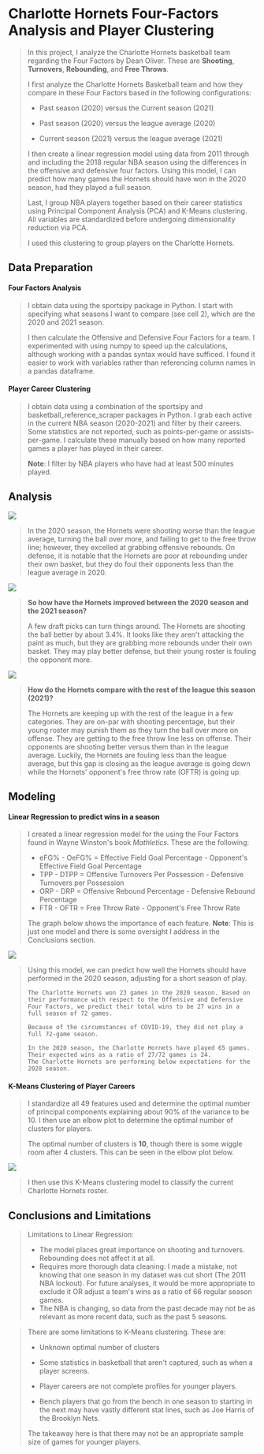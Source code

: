 # Charlotte Hornets Four-Factors Analysis and Player Clustering

> In this project, I analyze the Charlotte Hornets basketball team regarding the Four Factors by Dean Oliver. These are **Shooting**, **Turnovers**, **Rebounding**, and **Free Throws**.
>
> I first analyze the Charlotte Hornets Basketball team and how they compare in these Four Factors based in the following configurations:
>
> - Past season (2020) versus the Current season (2021)
>
> - Past season (2020) versus the league average (2020)
>
> - Current season (2021) versus the league average (2021)
>
> I then create a linear regression model using data from 2011 through and including the 2018   regular NBA season using the differences in the offensive and defensive four factors. Using this model, I can predict how many games the Hornets should have won in the 2020 season, had they played a full season.
>
> Last, I group NBA players together based on their career statistics using Principal Component Analysis (PCA) and K-Means clustering. All variables are standardized before undergoing dimensionality reduction via PCA. 
>
> I used this clustering to group players on the Charlotte Hornets.

## Data Preparation

#### Four Factors Analysis

>  I obtain data using the sportsipy package in Python. I start with specifying what seasons I want to compare (see cell 2), which are the 2020 and 2021 season. 
>
>  I then calculate the Offensive and Defensive Four Factors for a team. I experimented with using numpy to speed up the calculations, although working with a pandas syntax would have sufficed. I found it easier to work with variables rather than referencing column names in a pandas dataframe.

#### Player Career Clustering

> I obtain data using a combination of the sportsipy and basketball_reference_scraper packages in Python. I grab each active in the current NBA season (2020-2021) and filter by their careers. Some statistics are not reported, such as points-per-game or assists-per-game. I calculate these manually based on how many reported games a player has played in their career.
>
> **Note**: I filter by NBA players who have had at least 500 minutes played. 

## Analysis

![](images/Charlotte%20Hornets's%202020%20season%20with%20the%20League's%202020%20averages.png)

> In the 2020 season, the Hornets were shooting worse than the league average, turning the ball over more, and failing to get to the free throw line; however, they excelled at grabbing offensive rebounds. On defense, it is notable that the Hornets are poor at rebounding under their own basket, but they do foul their opponents less than the league average in 2020.

![](images/Charlotte%20Hornets's%202020%20season%20versus%20the%202021%20season.png)

> **So how have the Hornets improved between the 2020 season and the 2021 season?**
>
> A few draft picks can turn things around. The Hornets are shooting the ball better by about 3.4%. It looks like they aren't attacking the paint as much, but they are grabbing more rebounds under their own basket. They may play better defense, but their young roster is fouling the opponent more.

![](images/Charlotte%20Hornets's%202021%20season%20with%20the%20League's%202021%20averages.png)

> **How do the Hornets compare with the rest of the league this season (2021)?**
>
> The Hornets are keeping up with the rest of the league in a few categories. They are on-par with shooting percentage, but their young roster may punish them as they turn the ball over more on offense. They are getting to the free throw line less on offense. Their opponents are shooting better versus them than in the league average. Luckily, the Hornets are fouling less than the league average, but this gap is closing as the league average is going down while the Hornets' opponent's free throw rate (OFTR) is going up.

## Modeling

#### Linear Regression to predict wins in a season

> I created a linear regression model for the using the Four Factors found in Wayne Winston's book *Mathletics*. These are the following:
>
> - eFG% - OeFG% = Effective Field Goal Percentage - Opponent's Effective Field Goal Percentage
> - TPP - DTPP = Offensive Turnovers Per Possession - Defensive Turnovers per Possession
> - ORP - DRP = Offensive Rebound Percentage - Defensive Rebound Percentage
> - FTR - OFTR = Free Throw Rate - Opponent's Free Throw Rate
>
> The graph below shows the importance of each feature. **Note**: This is just one model and there is some oversight I address in the Conclusions section.

![](images/Feature%20Importances%20for%20Four%20Factors.png)

> 
>
> Using this model, we can predict how well the Hornets should have performed in the 2020 season, adjusting for a short season of play.
>
> ```
> The Charlotte Hornets won 23 games in the 2020 season. Based on their performance with respect to the Offensive and Defensive Four Factors, we predict their total wins to be 27 wins in a full season of 72 games.
> 
> Because of the circumstances of COVID-19, they did not play a full 72-game season.
> 
> In the 2020 season, the Charlotte Hornets have played 65 games.
> Their expected wins as a ratio of 27/72 games is 24.
> The Charlotte Hornets are performing below expectations for the 2020 season.
> ```

#### K-Means Clustering of Player Careers

> I standardize all 49 features used and determine the optimal number of principal components explaining about 90% of the variance to be 10. I then use an elbow plot to determine the optimal number of clusters for players.
>
> The optimal number of clusters is **10**, though there is some wiggle room after 4 clusters. This can be seen in the elbow plot below.

![](images/elbow_plot.png)

> I then use this K-Means clustering model to classify the current Charlotte Hornets roster.

## Conclusions and Limitations

> Limitations to Linear Regression:
>
> - The model places great importance on shooting and turnovers. Rebounding does not affect it at all.
> - Requires more thorough data cleaning: I made a mistake, not knowing that one season  in my dataset was cut short (The 2011 NBA lockout). For future analyses, it would be more appropriate to exclude it OR adjust a team's wins as a ratio of 66 regular season games.
> - The NBA is changing, so data from the past decade may not be as relevant as more recent data, such as the past 5 seasons.

> There are some limitations to K-Means clustering. These are:
>
> - Unknown optimal number of clusters
>
> - Some statistics in basketball that aren't captured, such as when a player screens. 
>
> - Player careers are not complete profiles for younger players.
>
> - Bench players that go from the bench in one season to starting in the next may have vastly different stat lines, such as Joe Harris of the Brooklyn Nets.
>
> The takeaway here is that there may not be an appropriate sample size of games for younger players.


